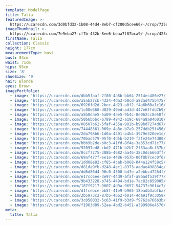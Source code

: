 ```yaml
---
template: ModelPage
title: Talia
featuredImage: >-
  https://ucarecdn.com/3d0bfd32-1b08-44d4-8eb7-cf200d5cee66/-/crop/735x437/0,0/-/preview/
imageThumbnail: >-
  https://ucarecdn.com/7e9eba27-cf7b-432b-8ee6-beaa7f87bca9/-/crop/423x546/51,0/-/preview/
firstName: Talia
collection: Classic
height: 177cm
measurementType: bust
bust: 84cm
waist: 71cm
hips: 95cm
size: '8'
shoeSize: '9'
hair: Blonde
eyes: Brown
imagePortfolio:
  - image: 'https://ucarecdn.com/dbb5faaf-2f80-4a8b-bb64-2514ec486e27/'
  - image: 'https://ucarecdn.com/a5ab27cb-4324-4da3-b0cd-a82ad475b475/'
  - image: 'https://ucarecdn.com/6926fd2d-2bec-4d23-a0f2-f4a6b60a1c16/'
  - image: 'https://ucarecdn.com/1c08e668-d829-49ed-ad3d-447e6ffdb7b9/'
  - image: 'https://ucarecdn.com/a5b8dae5-5a09-4ae5-9b4c-8e062cc8e50f/'
  - image: 'https://ucarecdn.com/50b6bbbc-6789-4842-a19c-684a8a046010/'
  - image: 'https://ucarecdn.com/00507b62-5faf-455a-902b-b99bd7274d67/'
  - image: 'https://ucarecdn.com/74448361-069e-4a8e-b7a9-257ddb25f456/'
  - image: 'https://ucarecdn.com/2da798b6-1d0a-4401-a4b4-3979e320ee1c/'
  - image: 'https://ucarecdn.com/70bad579-95f0-4d5b-b219-f2fe24e74d00/'
  - image: 'https://ucarecdn.com/bbb9b2de-b0c3-41fd-8f4e-3a353cd71c77/'
  - image: 'https://ucarecdn.com/92097ed8-cbd2-471b-b2b7-2f33aa8cf37b/'
  - image: 'https://ucarecdn.com/0ccf7275-388b-4682-aa46-38c0dc666dff/'
  - image: 'https://ucarecdn.com/69af477f-ee1e-4486-957b-06f8b7cec0f6/'
  - image: 'https://ucarecdn.com/1dd08e82-cf85-4cab-b068-044a124f58c5/'
  - image: 'https://ucarecdn.com/d81da9fb-d248-4ec1-8373-aadae498834c/'
  - image: 'https://ucarecdn.com/dd6d80d4-96c0-4308-bd7e-a2ebbcd7264f/'
  - image: 'https://ucarecdn.com/e17cc6ee-3e97-44d9-afaf-a8badf539f77/'
  - image: 'https://ucarecdn.com/9b433228-b745-4494-bd1e-7ac82c859005/'
  - image: 'https://ucarecdn.com/187f9217-9607-4d9a-9657-54737c96f4c7/'
  - image: 'https://ucarecdn.com/d1fcebce-bb5f-41e9-b965-18eadb3abfba/'
  - image: 'https://ucarecdn.com/2b5973c2-87b5-4662-b014-4da91f9c3059/'
  - image: 'https://ucarecdn.com/3c050032-5c63-41f9-b3d9-f9762a766b3b/'
  - image: 'https://ucarecdn.com/f1963d89-52aa-4bd2-b451-a399986e4576/'
meta:
  title: Talia
---
```


